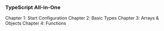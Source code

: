 ### TypeScript All-in-One

Chapter 1: Start Configuration
Chapter 2: Basic Types
Chapter 3: Arrays & Objects
Chapter 4: Functions